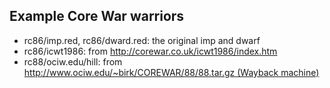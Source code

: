 ## Example Core War warriors

- rc86/imp.red, rc86/dward.red: the original imp and dwarf
- rc86/icwt1986: from http://corewar.co.uk/icwt1986/index.htm
- rc88/ociw.edu/hill: from [http://www.ociw.edu/~birk/COREWAR/88/88.tar.gz (Wayback machine)](https://web.archive.org/web/20061206152432/http://www.ociw.edu/~birk/COREWAR/88/88.tar.gz)
